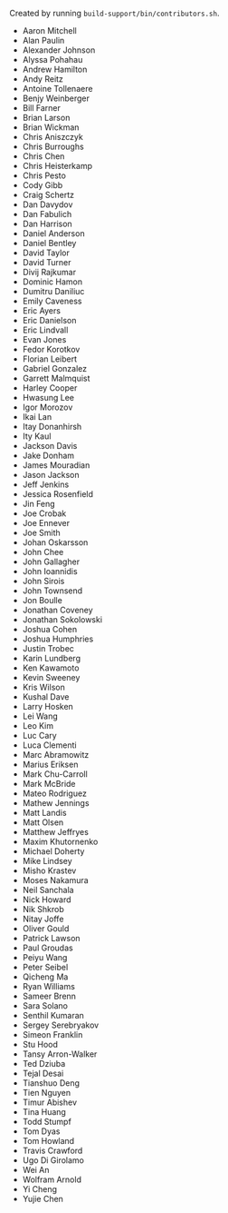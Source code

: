 Created by running `build-support/bin/contributors.sh`.

+ Aaron Mitchell
+ Alan Paulin
+ Alexander Johnson
+ Alyssa Pohahau
+ Andrew Hamilton
+ Andy Reitz
+ Antoine Tollenaere
+ Benjy Weinberger
+ Bill Farner
+ Brian Larson
+ Brian Wickman
+ Chris Aniszczyk
+ Chris Burroughs
+ Chris Chen
+ Chris Heisterkamp
+ Chris Pesto
+ Cody Gibb
+ Craig Schertz
+ Dan Davydov
+ Dan Fabulich
+ Dan Harrison
+ Daniel Anderson
+ Daniel Bentley
+ David Taylor
+ David Turner
+ Divij Rajkumar
+ Dominic Hamon
+ Dumitru Daniliuc
+ Emily Caveness
+ Eric Ayers
+ Eric Danielson
+ Eric Lindvall
+ Evan Jones
+ Fedor Korotkov
+ Florian Leibert
+ Gabriel Gonzalez
+ Garrett Malmquist
+ Harley Cooper
+ Hwasung Lee
+ Igor Morozov
+ Ikai Lan
+ Itay Donanhirsh
+ Ity Kaul
+ Jackson Davis
+ Jake Donham
+ James Mouradian
+ Jason Jackson
+ Jeff Jenkins
+ Jessica Rosenfield
+ Jin Feng
+ Joe Crobak
+ Joe Ennever
+ Joe Smith
+ Johan Oskarsson
+ John Chee
+ John Gallagher
+ John Ioannidis
+ John Sirois
+ John Townsend
+ Jon Boulle
+ Jonathan Coveney
+ Jonathan Sokolowski
+ Joshua Cohen
+ Joshua Humphries
+ Justin Trobec
+ Karin Lundberg
+ Ken Kawamoto
+ Kevin Sweeney
+ Kris Wilson
+ Kushal Dave
+ Larry Hosken
+ Lei Wang
+ Leo Kim
+ Luc Cary
+ Luca Clementi
+ Marc Abramowitz
+ Marius Eriksen
+ Mark Chu-Carroll
+ Mark McBride
+ Mateo Rodriguez
+ Mathew Jennings
+ Matt Landis
+ Matt Olsen
+ Matthew Jeffryes
+ Maxim Khutornenko
+ Michael Doherty
+ Mike Lindsey
+ Misho Krastev
+ Moses Nakamura
+ Neil Sanchala
+ Nick Howard
+ Nik Shkrob
+ Nitay Joffe
+ Oliver Gould
+ Patrick Lawson
+ Paul Groudas
+ Peiyu Wang
+ Peter Seibel
+ Qicheng Ma
+ Ryan Williams
+ Sameer Brenn
+ Sara Solano
+ Senthil Kumaran
+ Sergey Serebryakov
+ Simeon Franklin
+ Stu Hood
+ Tansy Arron-Walker
+ Ted Dziuba
+ Tejal Desai
+ Tianshuo Deng
+ Tien Nguyen
+ Timur Abishev
+ Tina Huang
+ Todd Stumpf
+ Tom Dyas
+ Tom Howland
+ Travis Crawford
+ Ugo Di Girolamo
+ Wei An
+ Wolfram Arnold
+ Yi Cheng
+ Yujie Chen
